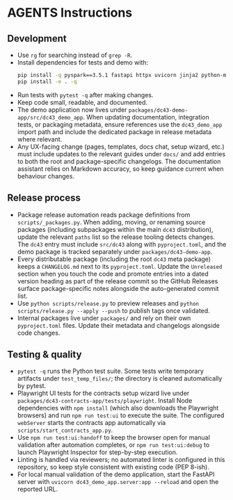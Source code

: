 # AGENTS Instructions

## Development
- Use `rg` for searching instead of `grep -R`.
- Install dependencies for tests and demo with:
  ```bash
  pip install -q pyspark==3.5.1 fastapi httpx uvicorn jinja2 python-multipart
  pip install -e . -q
  ```
- Run tests with `pytest -q` after making changes.
- Keep code small, readable, and documented.
- The demo application now lives under `packages/dc43-demo-app/src/dc43_demo_app`.
  When updating documentation, integration tests, or packaging metadata, ensure
  references use the `dc43_demo_app` import path and include the dedicated
  package in release metadata where relevant.
- Any UX-facing change (pages, templates, docs chat, setup wizard, etc.) must
  include updates to the relevant guides under `docs/` and add entries to both
  the root and package-specific changelogs. The documentation assistant relies
  on Markdown accuracy, so keep guidance current when behaviour changes.

## Release process
- Package release automation reads package definitions from `scripts/_packages.py`.
  When adding, moving, or renaming source packages (including subpackages within
  the main `dc43` distribution), update the relevant `paths` list so the release
  tooling detects changes. The `dc43` entry must include `src/dc43` along with
  `pyproject.toml`, and the demo package is tracked separately under
  `packages/dc43-demo-app`.
- Every distributable package (including the root `dc43` meta package) keeps a
  `CHANGELOG.md` next to its `pyproject.toml`. Update the `Unreleased` section
  when you touch the code and promote entries into a dated version heading as
  part of the release commit so the GitHub Releases surface package-specific
  notes alongside the auto-generated commit list.
- Use `python scripts/release.py` to preview releases and `python
  scripts/release.py --apply --push` to publish tags once validated.
- Internal packages live under `packages/` and rely on their own `pyproject.toml`
  files. Update their metadata and changelogs alongside code changes.

## Testing & quality
- `pytest -q` runs the Python test suite. Some tests write temporary artifacts
  under `test_temp_files/`; the directory is cleaned automatically by pytest.
- Playwright UI tests for the contracts setup wizard live under
  `packages/dc43-contracts-app/tests/playwright`. Install Node dependencies with `npm install` (which also
  downloads the Playwright browsers) and run `npm run test:ui` to execute the
  suite. The configured `webServer` starts the contracts app automatically via
  `scripts/start_contracts_app.py`.
- Use `npm run test:ui:handoff` to keep the browser open for manual validation
  after automation completes, or `npm run test:ui:debug` to launch Playwright
  Inspector for step-by-step execution.
- Linting is handled via reviewers; no automated linter is configured in this
  repository, so keep style consistent with existing code (PEP 8-ish).
- For local manual validation of the demo application, start the FastAPI server
  with `uvicorn dc43_demo_app.server:app --reload` and open the reported URL.

